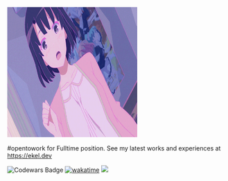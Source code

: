 <img src="katou-megumi.gif" width="300px" height="300px" alt="katou megumi gif" />

#opentowork for Fulltime position. See my latest works and experiences at https://ekel.dev

![Codewars Badge](https://www.codewars.com/users/haikelz/badges/micro) [![wakatime](https://wakatime.com/badge/user/856898c2-21b4-4d7c-8c52-38a844546b58.svg)](https://wakatime.com/@856898c2-21b4-4d7c-8c52-38a844546b58) ![](https://komarev.com/ghpvc/?username=haikelz)
